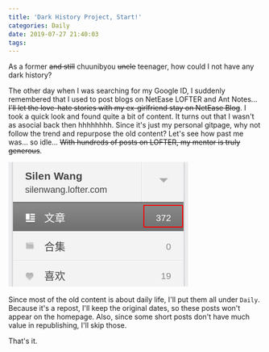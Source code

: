 ```yaml
---
title: 'Dark History Project, Start!'
categories: Daily
date: 2019-07-27 21:40:03
tags:
---
```


As a former ~~and still~~ chuunibyou ~~uncle~~ teenager, how could I not have any dark history?
<!-- Summary part -->
<!-- more -->

The other day when I was searching for my Google ID, I suddenly remembered that I used to post blogs on NetEase LOFTER and Ant Notes... ~~I'll let the love-hate stories with my ex-girlfriend stay on NetEase Blog~~. I took a quick look and found quite a bit of content. It turns out that I wasn't as asocial back then hhhhhhhh. Since it's just my personal gitpage, why not follow the trend and repurpose the old content? Let's see how past me was... so idle... ~~With hundreds of posts on LOFTER, my mentor is truly generous~~.

![](https://raw.githubusercontent.com/SilenWang/Gallary/master/lofter.png)

Since most of the old content is about daily life, I'll put them all under `Daily`. Because it's a repost, I'll keep the original dates, so these posts won't appear on the homepage. Also, since some short posts don't have much value in republishing, I'll skip those.

That's it.
